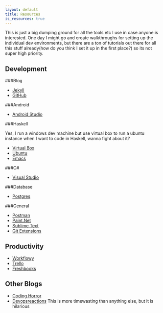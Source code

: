 ```yaml
---
layout: default
title: Resources
is_resources: true
---
```


This is just a big dumping ground for all the tools etc I use in case anyone is interested. One day I might go and create walkthroughs for setting up the individual dev environments, but there are a ton of tutorials out there for all this stuff already(how do you think I set it up in the first place?) so its not super high priority.

Development
-----------

###Blog

- [Jekyll](http://jekyllrb.com/)
- [GitHub](https://github.com/)

###Android

- [Android Studio](http://developer.android.com/sdk/index.html)

###Haskell

Yes, I run a windows dev machine but use virtual box to run a ubuntu instance when I want to code in Haskell, wanna fight about it?

- [Virtual Box](https://www.virtualbox.org/)
- [Ubuntu](http://www.ubuntu.com/)
- [Emacs](http://www.gnu.org/software/emacs/)

###C\#
- [Visual Studio](http://www.visualstudio.com/)

###Database

- [Postgres](http://www.postgresql.org/)

###General

- [Postman](http://www.getpostman.com/)
- [Paint.Net](http://www.getpaint.net/)
- [Sublime Text](http://www.sublimetext.com/)
- [Git Extensions](https://code.google.com/p/gitextensions/)

Productivity
------------

- [Workflowy](https://workflowy.com/)
- [Trello](https://trello.com/)
- [Freshbooks](http://www.freshbooks.com/)

Other Blogs
-----------

- [Coding Horror](http://blog.codinghorror.com/)
- [Devopsreactions](http://devopsreactions.tumblr.com/) This is more timewasting than anything else, but it is hilarious